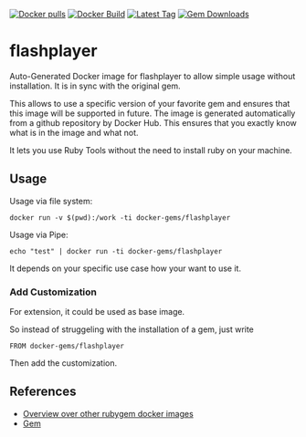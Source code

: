 [![Docker pulls](https://img.shields.io/docker/pulls/rubygem/flashplayer.svg)](https://hub.docker.com/r/rubygem/flashplayer/)
[![Docker Build](https://img.shields.io/docker/automated/rubygem/flashplayer.svg)](https://hub.docker.com/r/rubygem/flashplayer/)
[![Latest Tag](https://img.shields.io/github/tag/docker-rubygem/flashplayer.svg)](https://hub.docker.com/r/rubygem/flashplayer/)
[![Gem Downloads](https://img.shields.io/gem/dt/flashplayer.svg)](https://rubygems.org/gems/flashplayer/)
# flashplayer

Auto-Generated Docker image for flashplayer to allow simple usage without installation.
It is in sync with the original gem.

This allows to use a specific version of your favorite gem and ensures that this image will be supported in future.
The image is generated automatically from a github repository by Docker Hub.
This ensures that you exactly know what is in the image and what not.

It lets you use Ruby Tools without the need to install ruby on your machine.

## Usage

Usage via file system:

`docker run -v $(pwd):/work -ti docker-gems/flashplayer`

Usage via Pipe:

`echo "test" | docker run -ti docker-gems/flashplayer`

It depends on your specific use case how your want to use it.

### Add Customization

For extension, it could be used as base image.

So instead of struggeling with the installation of a gem, just write

`FROM docker-gems/flashplayer`

Then add the customization.

## References

 - [Overview over other rubygem docker images](https://github.com/thinkbot/docker-rubygem)
 - [Gem](https://rubygems.org/gems/flashplayer/)
